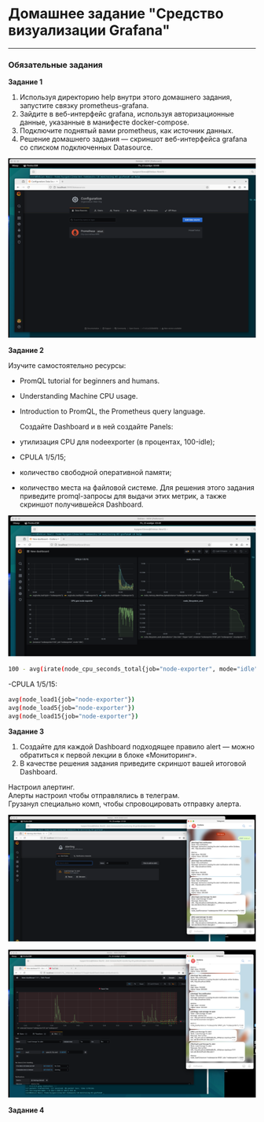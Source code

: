 # Домашнее задание "Средство визуализации Grafana"   

---

### Обязательные задания

**Задание 1** 

1) Используя директорию help внутри этого домашнего задания, запустите связку prometheus-grafana.  
2) Зайдите в веб-интерфейс grafana, используя авторизационные данные, указанные в манифесте docker-compose.  
3) Подключите поднятый вами prometheus, как источник данных.  
4) Решение домашнего задания — скриншот веб-интерфейса grafana со списком подключенных Datasource.

![image.jpg](https://github.com/Byzgaev-I/Grafana/blob/main/2.png)

**Задание 2** 

Изучите самостоятельно ресурсы:
- PromQL tutorial for beginners and humans.
- Understanding Machine CPU usage.
- Introduction to PromQL, the Prometheus query language.

  Создайте Dashboard и в ней создайте Panels:

- утилизация CPU для nodeexporter (в процентах, 100-idle);
- CPULA 1/5/15;
- количество свободной оперативной памяти;
- количество места на файловой системе.
Для решения этого задания приведите promql-запросы для выдачи этих метрик, а также скриншот получившейся Dashboard.

![image.jpg](https://github.com/Byzgaev-I/Grafana/blob/main/3.png) 

```bash
100 - avg(irate(node_cpu_seconds_total{job="node-exporter", mode="idle"}[1m])) * 100
```

-CPULA 1/5/15:

```bash
avg(node_load1{job="node-exporter"})
avg(node_load5{job="node-exporter"})
avg(node_load15{job="node-exporter"})
```


**Задание 3** 

1) Создайте для каждой Dashboard подходящее правило alert — можно обратиться к первой лекции в блоке «Мониторинг».
2) В качестве решения задания приведите скриншот вашей итоговой Dashboard.

Настроил алертинг.  
Алерты настроил чтобы отправлялись в телеграм.   
Грузанул специально комп, чтобы спровоцировать отправку алерта.  

![image.jpg](https://github.com/Byzgaev-I/Grafana/blob/main/4.png)

![image.jpg](https://github.com/Byzgaev-I/Grafana/blob/main/6.png) 


**Задание 4**












































